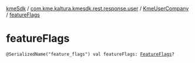 [kmeSdk](../../index.md) / [com.kme.kaltura.kmesdk.rest.response.user](../index.md) / [KmeUserCompany](index.md) / [featureFlags](./feature-flags.md)

# featureFlags

`@SerializedName("feature_flags") val featureFlags: `[`FeatureFlags`](-feature-flags/index.md)`?`